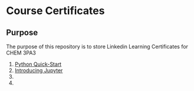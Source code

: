 # Course Certificates

## Purpose

The purpose of this repository is to store Linkedin Learning Certificates for CHEM 3PA3

1. [Python Quick-Start](https://github.com/kirstenentz/Course-Certificates/blob/main/Uploads/CertificateOfCompletion_Python%20Quick%20Start.pdf)
2. [Introducing Jupyter](https://github.com/kirstenentz/Course-Certificates/blob/main/Uploads/CertificateOfCompletion_Introducing%20Jupyter.pdf)
3.
4. 
